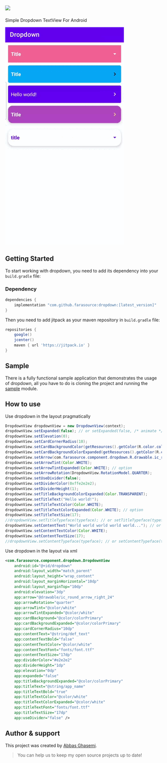 [![](https://jitpack.io/v/farasource/dropdown.svg)](https://jitpack.io/#farasource/dropdown)
-
Simple Dropdown TextView For Android

![](media/demo.gif)

## Getting Started

To start working with dropdown, you need to add its dependency into your `build.gradle` file:
### Dependency
```groovy
dependencies {
    implementation "com.github.farasource:dropdown:[latest_version]"
}
```

Then you need to add jitpack as your maven repository in `build.gradle`  file:

```groovy
repositories {
    google()
    jcenter()
    maven { url 'https://jitpack.io' }
}
```

## Sample
There is a fully functional sample application that demonstrates the usage of dropdown, all you have to do is cloning the project and running the [sample](https://github.com/farasource/dropdown/tree/master/sample) module.
## How to use

Use dropdown in the layout pragmatically
```JAVA
DropdownView dropdownView = new DropdownView(context);
dropdownView.setExpanded(false); // or setExpanded(false, /* animate */true)
dropdownView.setElevation(0);
dropdownView.setCardCornerRadius(10);
dropdownView.setCardBackgroundColor(getResources().getColor(R.color.colorPrimary)); // or setCardBackground(drawable)
dropdownView.setCardBackgroundColorExpanded(getResources().getColor(R.color.colorPrimary)); // option
dropdownView.setArrow(com.farasource.component.dropdown.R.drawable.ic_round_arrow_right_24); // or setArrow(drawable)
dropdownView.setArrowTint(Color.WHITE);
dropdownView.setArrowTintExpanded(Color.WHITE); // option
dropdownView.setArrowRotation(DropdownView.RotationModel.QUARTER);
dropdownView.setUseDivider(false);
dropdownView.setDividerColor(0xffe2e2e2);
dropdownView.setDividerHeight(1);
dropdownView.setTitleBackgroundColorExpanded(Color.TRANSPARENT);
dropdownView.setTitleText("Hello world!");
dropdownView.setTitleTextColor(Color.WHITE);
dropdownView.setTitleTextColorExpanded(Color.WHITE); // option
dropdownView.setTitleTextSize(17);
//dropdownView.setTitleTypeface(typeface); // or setTitleTypeface(typeface, /* bold */ true)
dropdownView.setContentText("World world world world world..."); // or setHtmlContent(content)
dropdownView.setContentTextColor(Color.WHITE);
dropdownView.setContentTextSize(17);
//dropdownView.setContentTypeface(typeface); // or setContentTypeface(typeface, /* bold */ false)
```

Use dropdown in the layout via xml
```XML
<com.farasource.component.dropdown.DropdownView
    android:id="@+id/dropdown"
    android:layout_width="match_parent"
    android:layout_height="wrap_content"
    android:layout_marginHorizontal="10dp"
    android:layout_marginTop="10dp"
    android:elevation="3dp"
    app:arrow="@drawable/ic_round_arrow_right_24"
    app:arrowRotation="quarter"
    app:arrowTint="@color/white"
    app:arrowTintExpanded="@color/white"
    app:cardBackground="@color/colorPrimary"
    app:cardBackgroundExpanded="@color/colorPrimary"
    app:cardCornerRadius="10dp"
    app:contentText="@string/def_text"
    app:contentTextBold="false"
    app:contentTextColor="@color/white"
    app:contentTextFont="fonts/font.ttf"
    app:contentTextSize="17dp"
    app:dividerColor="#e2e2e2"
    app:dividerHeight="1dp"
    app:elevation="0dp"
    app:expanded="false"
    app:titleBackgroundExpanded="@color/colorPrimary"
    app:titleText="@string/app_name"
    app:titleTextBold="true"
    app:titleTextColor="@color/white"
    app:titleTextColorExpanded="@color/white"
    app:titleTextFont="fonts/font.ttf"
    app:titleTextSize="17dp"
    app:useDivider="false" />
```

## Author & support
This project was created by [Abbas Ghasemi](https://farasource.com/).
> You can help us to keep my open source projects up to date!